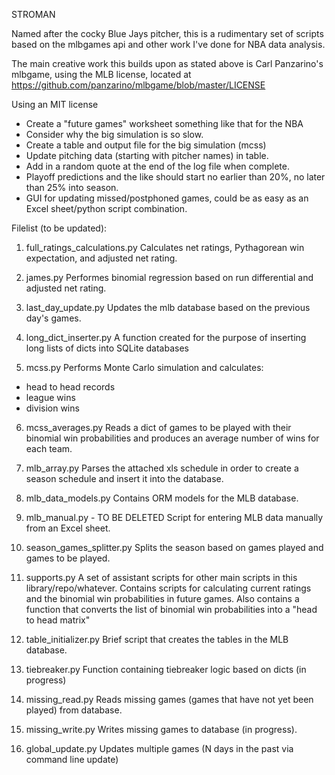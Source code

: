 STROMAN

Named after the cocky Blue Jays pitcher, this is a rudimentary set 
of scripts based on the mlbgames api and other work I've done 
for NBA data analysis. 

The main creative work this builds upon as stated above is Carl Panzarino's
mlbgame, using the MLB license, located at https://github.com/panzarino/mlbgame/blob/master/LICENSE

Using an MIT license

* Create a "future games" worksheet something like that for the NBA
* Consider why the big simulation is so slow.
* Create a table and output file for the big simulation (mcss)
* Update pitching data (starting with pitcher names) in table.
* Add in a random quote at the end of the log file when complete.
* Playoff predictions and the like should start no earlier than 20%, no later than 25% into season.
* GUI for updating missed/postphoned games, could be as easy as an Excel sheet/python script combination.

Filelist (to be updated):

1. full_ratings_calculations.py
Calculates net ratings, Pythagorean win 
expectation, and adjusted net rating.

2. james.py
Performes binomial regression based on run
differential and adjusted net rating.

3. last_day_update.py
Updates the mlb database based on the 
previous day's games.

4. long_dict_inserter.py
A function created for the purpose of 
inserting long lists of dicts into SQLite
databases

5. mcss.py
Performs Monte Carlo simulation and calculates:
* head to head records
* league wins
* division wins

6. mcss_averages.py
Reads a dict of games to be played with their binomial 
win probabilities and produces an average number of wins 
for each team.

7. mlb_array.py
Parses the attached xls schedule in order to create a 
season schedule and insert it into the database.

8. mlb_data_models.py
Contains ORM models for the MLB database.

9. mlb_manual.py - TO BE DELETED
Script for entering MLB data manually from an Excel 
sheet.

10. season_games_splitter.py
Splits the season based on games played and games to be 
played.

11. supports.py
A set of assistant scripts for other main scripts in this 
library/repo/whatever. Contains scripts for calculating
current ratings and the binomial win probabilities in future
games. Also contains a function that converts the list of
binomial win probabilities into a "head to head matrix"

12. table_initializer.py
Brief script that creates the tables in the MLB database.

13. tiebreaker.py
Function containing tiebreaker logic based 
on dicts (in progress)

14. missing_read.py
Reads missing games (games that have not yet been played) from database.

15. missing_write.py
Writes missing games to database (in progress).

16. global_update.py
Updates multiple games (N days in the past via command line update)


